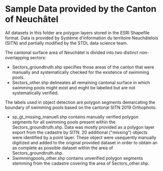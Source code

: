 # Sample Data provided by the Canton of Neuchâtel

All datasets in this folder are polygon layers stored in the ESRI Shapefile format.
Data is provided by Système d'information du territoire Neuchâtelois (SITN) and partially modified by the STDL data science team.

The cantonal surface area of Neuchâtel is divided into two distinct non-overlapping sectors:
* Sectors_groundtruth.shp specifies those areas of the canton that were manually and systematically checked for the existence of swimming pools.
* Sectors_other.shp delineates all remaining cantonal surface in which swimming pools might exist and might be labelled but are not systematically verified.

The labels used in object detection are polygon segments demarcating the boundary of swimming pools based on the cantonal SITN 2019 Orthophoto.
* sp_gt_missing_manuell.shp contains manually verified polygon segments for all swimming pools present within the Sectors_groundtruth.shp. Data was mostly provided as a polygon layer export from the cadastre by SITN. 20 additional ("missing") objects were identified by a point layer. These object were usequently manually digitized and added to the original provided dataset in order to obtain an as complete as possible dataset within the area of Sectors_groundtruth.shp.
* Swimmingpools_other.shp contains unverified polygon segments stemming from the cadastre covering the area of Sectors_other.shp.
